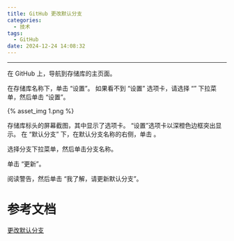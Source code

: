 ```yaml
---
title: GitHub 更改默认分支
categories:
  - 技术
tags:
  - GitHub
date: 2024-12-24 14:08:32
---
```


---

在 GitHub 上，导航到存储库的主页面。

在存储库名称下，单击 “设置”。 如果看不到 “设置” 选项卡，请选择 “” 下拉菜单，然后单击 “设置”。

{% asset_img 1.png %}

存储库标头的屏幕截图，其中显示了选项卡。 “设置”选项卡以深橙色边框突出显示。
在 “默认分支” 下，在默认分支名称的右侧，单击 。

选择分支下拉菜单，然后单击分支名称。

单击 “更新”。

阅读警告，然后单击 “我了解，请更新默认分支”。

# 参考文档

[更改默认分支](https://docs.github.com/zh/repositories/configuring-branches-and-merges-in-your-repository/managing-branches-in-your-repository/changing-the-default-branch)
